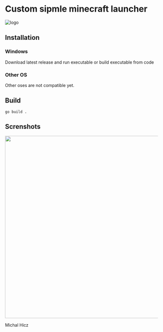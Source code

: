 # Custom sipmle minecraft launcher

![logo](https://i.imgur.com/ZTLvKhH.png)

## Installation
### Windows
Download latest release and run executable or build executable from code

### Other OS
Other oses are not compatible yet.

## Build 
```
go build .
```

## Screnshots
<img src="https://i.imgur.com/8nJu9Sj.png" width="600">


Michal Hicz
